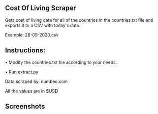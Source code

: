 ## Cost Of Living Scraper

Gets cost of living data for all of the countries in the countries.txt file and exports it to a CSV with today's date.

Example: 28-09-2020.csv

## Instructions:

• Modify the countries.txt file according to your needs.

• Run extract.py

Data scraped by: numbeo.com

All the values are in $USD

## Screenshots





